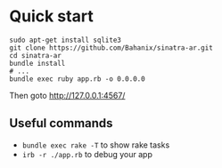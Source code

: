 # Quick start

```
sudo apt-get install sqlite3
git clone https://github.com/Bahanix/sinatra-ar.git
cd sinatra-ar
bundle install
# ...
bundle exec ruby app.rb -o 0.0.0.0
```

Then goto http://127.0.0.1:4567/

## Useful commands

* `bundle exec rake -T` to show rake tasks
* `irb -r ./app.rb` to debug your app
